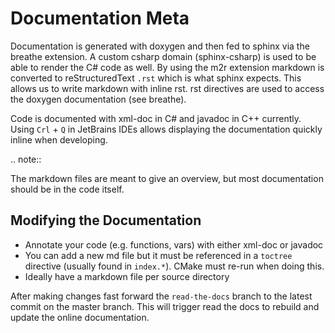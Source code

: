 # Documentation Meta

Documentation is generated with doxygen and then fed to sphinx via the breathe extension. A custom csharp domain (sphinx-csharp) is used to be able to render the C# code as well. By using the m2r extension markdown is converted to reStructuredText `.rst` which is what sphinx expects. This allows us to write markdown with inline rst. rst directives are used to access the doxygen documentation (see breathe).

Code is documented with xml-doc in C# and javadoc in C++ currently. Using `Crl` + `Q` in JetBrains IDEs allows displaying the documentation quickly inline when developing.

.. note::

   The markdown files are meant to give an overview, but most documentation should be in the code itself.

## Modifying the Documentation

- Annotate your code (e.g. functions, vars) with either xml-doc or javadoc
- You can add a new md file but it must be referenced in a `toctree` directive (usually found in `index.*`). CMake must re-run when doing this.
- Ideally have a markdown file per source directory

After making changes fast forward the `read-the-docs` branch to the latest commit on the master branch. This will trigger read the docs to rebuild and update the online documentation.